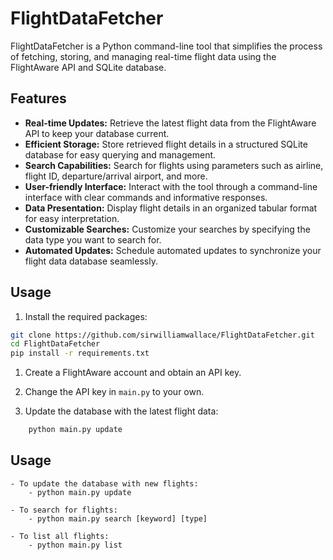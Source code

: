 # FlightDataFetcher

FlightDataFetcher is a Python command-line tool that simplifies the process of fetching, storing, and managing real-time flight data using the FlightAware API and SQLite database.

## Features

- **Real-time Updates:** Retrieve the latest flight data from the FlightAware API to keep your database current.
- **Efficient Storage:** Store retrieved flight details in a structured SQLite database for easy querying and management.
- **Search Capabilities:** Search for flights using parameters such as airline, flight ID, departure/arrival airport, and more.
- **User-friendly Interface:** Interact with the tool through a command-line interface with clear commands and informative responses.
- **Data Presentation:** Display flight details in an organized tabular format for easy interpretation.
- **Customizable Searches:** Customize your searches by specifying the data type you want to search for.
- **Automated Updates:** Schedule automated updates to synchronize your flight data database seamlessly.

## Usage

1. Install the required packages:

```bash
git clone https://github.com/sirwilliamwallace/FlightDataFetcher.git
cd FlightDataFetcher
pip install -r requirements.txt
```
1. Create a FlightAware account and obtain an API key.

2. Change the API key in `main.py` to your own.

3. Update the database with the latest flight data:

```bash
    python main.py update
```

## Usage
    - To update the database with new flights:
        - python main.py update
          
    - To search for flights:
        - python main.py search [keyword] [type]
        
    - To list all flights:
        - python main.py list

